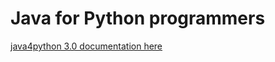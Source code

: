 # Java for Python programmers

[java4python 3.0 documentation here](https://fpl.cs.depaul.edu/jriely/java4python/index.html)
